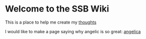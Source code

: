 <!-- TITLE: SSB Wiki -->
<!-- SUBTITLE: Exploring the Rituals and Culture of Scuttlebutt -->

# Welcome to the SSB Wiki
This is a place to help me create my [thoughts](thoughts)

I would like to make a page saying why angelic is so great: [angelica](i-love-you)